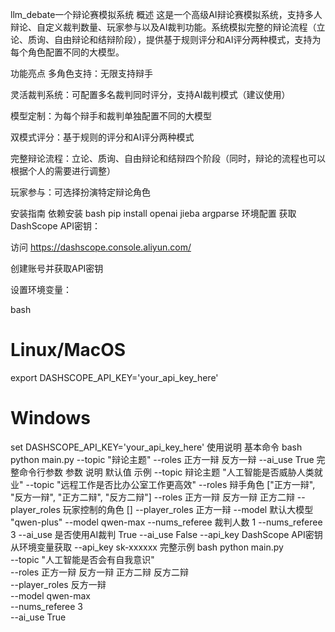 llm_debate一个辩论赛模拟系统
概述
这是一个高级AI辩论赛模拟系统，支持多人辩论、自定义裁判数量、玩家参与以及AI裁判功能。系统模拟完整的辩论流程（立论、质询、自由辩论和结辩阶段），提供基于规则评分和AI评分两种模式，支持为每个角色配置不同的大模型。

功能亮点
多角色支持：无限支持辩手

灵活裁判系统：可配置多名裁判同时评分，支持AI裁判模式（建议使用）

模型定制：为每个辩手和裁判单独配置不同的大模型

双模式评分：基于规则的评分和AI评分两种模式

完整辩论流程：立论、质询、自由辩论和结辩四个阶段（同时，辩论的流程也可以根据个人的需要进行调整）

玩家参与：可选择扮演特定辩论角色

安装指南
依赖安装
bash
pip install openai jieba argparse
环境配置
获取DashScope API密钥：

访问 https://dashscope.console.aliyun.com/

创建账号并获取API密钥

设置环境变量：

bash
# Linux/MacOS
export DASHSCOPE_API_KEY='your_api_key_here'

# Windows
set DASHSCOPE_API_KEY='your_api_key_here'
使用说明
基本命令
bash
python main.py --topic "辩论主题" --roles 正方一辩 反方一辩 --ai_use True
完整命令行参数
参数	说明	默认值	示例
--topic	辩论主题	"人工智能是否威胁人类就业"	--topic "远程工作是否比办公室工作更高效"
--roles	辩手角色	["正方一辩", "反方一辩", "正方二辩", "反方二辩"]	--roles 正方一辩 反方一辩 正方二辩
--player_roles	玩家控制的角色	[]	--player_roles 正方一辩
--model	默认大模型	"qwen-plus"	--model qwen-max
--nums_referee	裁判人数	1	--nums_referee 3
--ai_use	是否使用AI裁判	True	--ai_use False
--api_key	DashScope API密钥	从环境变量获取	--api_key sk-xxxxxx
完整示例
bash
python main.py \
  --topic "人工智能是否会有自我意识" \
  --roles 正方一辩 反方一辩 正方二辩 反方二辩 \
  --player_roles 反方一辩 \
  --model qwen-max \
  --nums_referee 3 \
  --ai_use True
